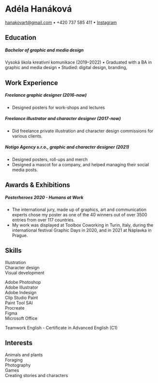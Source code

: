# Adéla Hanáková
hanakovart@gmail.com • +420 737 585 411 • [Instagram](https://www.instagram.com/moramlug_/)

## Education

##### Bachelor of graphic and media design
Vysoká škola kreativní komunikace (2019–2022)
• Graduated with a BA in graphic and media design
• Studied: digital design, branding, 

## Work Experience

##### Freelance graphic designer (2016-now)
* Designed posters for work-shops and lectures

##### Freelance illustrator and character designer (2017-now)
* Did freelance private illustration and character design commissions for various clients.

##### Notigo Agency s.r.o., graphic and character designer (2021)
* Designed posters, roll-ups and merch  
* Designed a mascot for a company, and helped managing their social media posts.

## Awards & Exhibitions
##### Posterheroes 2020 - Humans at Work
* The international jury, made up of graphics, art and communication experts chose my poster as one of the 40 winners out of over 3500 entries from over 117 countries.
* My work was displayed at Toolbox Coworking in Turin, Italy, during the international festival Graphic Days in 2020, and in 2021 at Náplavka in Prague. 

## Skills
Illustration  
Character design  
Visual development  

Adobe Photoshop  
Adobe Illustrator  
Adobe Indesign  
Clip Studio Paint  
Paint Tool SAI  
Procreate  
Figma  
Microsoft Office

Teamwork
English - Certificate in Advanced English (C1)  

## Interests
Animals and plants  
Foraging  
Photography  
Games  
Creating stories and characters  
